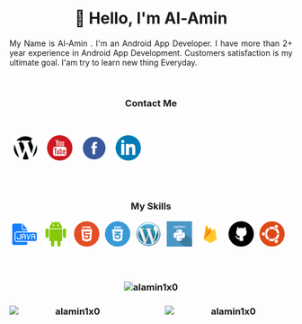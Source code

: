 <h1 align="center"> 👋 Hello, I'm Al-Amin</h1>

<!-- about-me section starts here  -->

<p align="justify">
My Name is Al-Amin . I'm an Android App Developer. I have more than 2+ year experience in Android App Development. Customers satisfaction is my ultimate goal. I'am try to learn new thing Everyday.</p>

<!-- about-me section ends here  -->

<br/>

<h3 align="center">Contact Me</h3></br>

<!-- Contact me section starts here  -->

[<img align="center" alt="website" title="website" width="45" hspace="6" src="./images/website.svg" />][website]
[<img align="center" alt="youtube" title="youtube link" width="45" hspace="6" src="./images/youtube.svg" />][youtube]
[<img align="center" alt="facebook" title="facebook" width="45" hspace="6" src="./images/facebook.svg" />][facebook]
[<img align="center" alt="linkedin" title="linkedin" width="45" hspace="6" src="./images/linkedin.svg" />][linkedin]
<br />
<br />

<!-- Contact me section ends here  -->
<br/>



<!-- web related skills section starts here  -->

<h3 align="center">My Skills</h3></p>
<img align="left" alt="java"  width="45" hspace="5" src="./images/java.svg" />
<img align="left" alt="android"  width="45" hspace="5" src="./images/android.svg" />
<img align="left" alt="html5" width="45" hspace="5" src="./images/html5.svg" />
<img align="left" alt="css3" width="45" hspace="5" src="./images/css3.svg" />
<img align="left" alt="wordpress" width="45" hspace="5" src="./images/wordpress.png" />
<img align="left" alt="python" width="45" hspace="5" src="./images/python.svg" />
<img align="left" alt="firebase" width="45" hspace="5" src="./images/firebase.png" />
<img align="left" alt="github" width="45" hspace="5" src="./images/github.svg" />
<img align="left" alt="ubuntu" width="45" hspace="5" src="./images/ubuntu.png" />

<br />
<br />
<br/>
<br/>


<!-- web related skills section ends here  -->
<br/>

<!-- github stats starts here  -->

<h3 align="center">
  <img height=auto width=45% src="https://github-readme-stats.vercel.app/api/top-langs?username=alamin1x0&show_icons=true&locale=en&layout=compact" alt="alamin1x0" />

</h3>

<h3 align="center">
<img  align="left"  width=45% src="https://github-readme-streak-stats.herokuapp.com/?user=alamin1x0&layout=compact" alt="alamin1x0" />


<img align="right" height=auto width=45% src="https://github-readme-stats.vercel.app/api?username=alamin1x0&show_icons=true&layout=compact" alt="alamin1x0" />
</h3>
<!-- github stats ends here  -->

<br/>


<!-- Links section starts here -->

[website]: https://developer-alamin.web.app/
[youtube]: https://www.youtube.com/channel/UCUl5pj84NxFiglFduWqBkKw
[facebook]: https://www.facebook.com/alamin1x0
[linkedin]: https://www.linkedin.com/in/alamin1x0/
[github]: https://github.com/alamin1x0


<!-- Links section ends here -->
